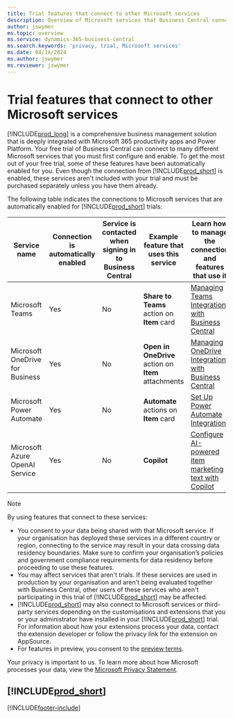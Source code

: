```yaml
---
title: Trial features that connect to other Microsoft services
description: Overview of Microsoft services that Business Central connects to with the trial version.
author: jswymer
ms.topic: overview
ms.service: dynamics-365-business-central
ms.search.keywords: 'privacy, trial, Microsoft services'
ms.date: 04/14/2024
ms.author: jswymer
ms.reviewer: jswymer
---
```

# Trial features that connect to other Microsoft services 

[!INCLUDE[prod_long](includes/prod_long.md)] is a comprehensive business management solution that is deeply integrated with Microsoft 365 productivity apps and Power Platform. Your free trial of Business Central can connect to many different Microsoft services that you must first configure and enable. To get the most out of your free trial, some of these features have been automatically enabled for you. Even though the connection from [!INCLUDE[prod_short](includes/prod_short.md)] is enabled, these services aren't included with your trial and must be purchased separately unless you have them already.

The following table indicates the connections to Microsoft services that are automatically enabled for [!INCLUDE[prod_short](includes/prod_short.md)] trials:

|Service name|Connection is automatically enabled |Service is contacted when signing in to Business Central |Example feature that uses this service | Learn how to manage the connection and features that use it|  
|------------|-------------|--------|------------|-------------|
|Microsoft Teams|Yes|No|**Share to Teams** action on **Item** card |[Managing Teams Integration with Business Central](admin-teams-integration.md)|  
|Microsoft OneDrive for Business|Yes|No|**Open in OneDrive** action on **Item** attachments |[Managing OneDrive Integration with Business Central](admin-onedrive-integration.md#configure-onedrive-using-onedrive-setup)|  
| Microsoft Power Automate |Yes|No|**Automate** actions on **Item** card |[Set Up Power Automate Integration](/dynamics365/business-central/dev-itpro/powerplatform/power-automate-setup)|
| Microsoft Azure OpenAI Service |Yes |No|**Copilot** |[Configure AI-powered item marketing text with Copilot](enable-ai.md)|

> [!NOTE]
> By using features that connect to these services: 
>
> - You consent to your data being shared with that Microsoft service. If your organisation has deployed these services in a different country or region, connecting to the service may result in your data crossing data residency boundaries. Make sure to confirm your organisation’s policies and government compliance requirements for data residency before proceeding to use these features. 
> - You may affect services that aren't trials. If these services are used in production by your organisation and aren't being evaluated together with Business Central, other users of these services who aren't participating in this trial of [!INCLUDE[prod_short](includes/prod_short.md)] may be affected.
> - [!INCLUDE[prod_short](includes/prod_short.md)] may also connect to Microsoft services or third-party services depending on the customisations and extensions that you or your administrator have installed in your [!INCLUDE[prod_short](includes/prod_short.md)] trial. For information about how your extensions process your data, contact the extension developer or follow the privacy link for the extension on AppSource.
> - For features in preview, you consent to the [preview terms](https://powerplatform.microsoft.com/en-us/legaldocs/supp-powerplatform-preview/?wt.mc_id=power-virtual-agents_inproduct).

Your privacy is important to us. To learn more about how Microsoft processes your data, view the [Microsoft Privacy Statement](https://go.microsoft.com/fwlink/?linkid=521839).

## [!INCLUDE[prod_short](includes/free_trial_md.md)]  

[!INCLUDE[footer-include](includes/footer-banner.md)]
